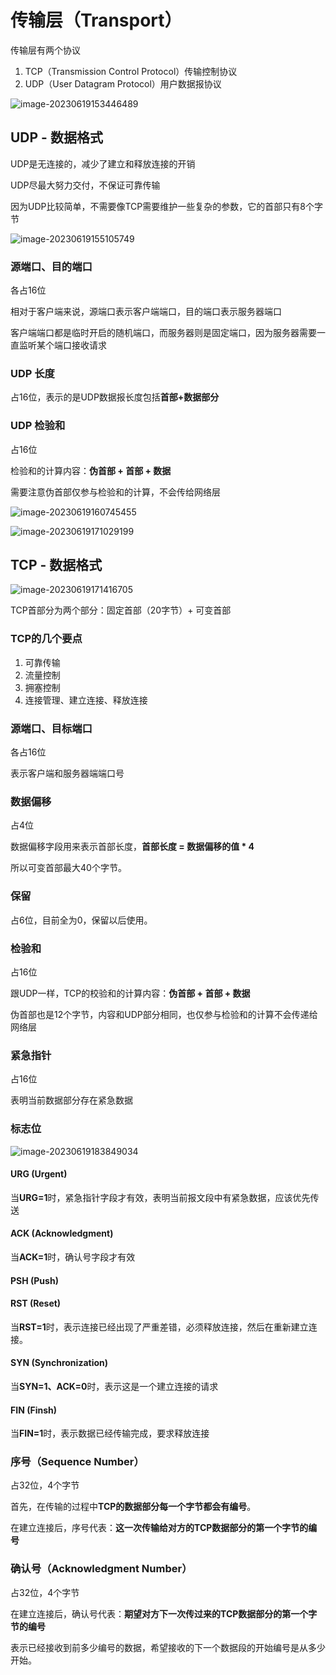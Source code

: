 # 传输层（Transport）

传输层有两个协议

1. TCP（Transmission Control Protocol）传输控制协议
2. UDP（User Datagram Protocol）用户数据报协议

![image-20230619153446489](images\image-20230619153446489.png)

## UDP - 数据格式

UDP是无连接的，减少了建立和释放连接的开销

UDP尽最大努力交付，不保证可靠传输

因为UDP比较简单，不需要像TCP需要维护一些复杂的参数，它的首部只有8个字节

![image-20230619155105749](images\image-20230619155105749.png)

### 源端口、目的端口

各占16位

相对于客户端来说，源端口表示客户端端口，目的端口表示服务器端口

客户端端口都是临时开启的随机端口，而服务器则是固定端口，因为服务器需要一直监听某个端口接收请求

### UDP 长度

占16位，表示的是UDP数据报长度包括**首部+数据部分**

### UDP 检验和

占16位

检验和的计算内容：**伪首部 + 首部 + 数据**

需要注意伪首部仅参与检验和的计算，不会传给网络层

![image-20230619160745455](images\image-20230619160745455.png)

![image-20230619171029199](images\image-20230619171029199.png)



## TCP - 数据格式

![image-20230619171416705](images\image-20230619171416705.png)

TCP首部分为两个部分：固定首部（20字节）+ 可变首部

### TCP的几个要点

1. 可靠传输
2. 流量控制
3. 拥塞控制
4. 连接管理、建立连接、释放连接



### 源端口、目标端口

各占16位

表示客户端和服务器端端口号

### 数据偏移

占4位

数据偏移字段用来表示首部长度，**首部长度 = 数据偏移的值 * 4**

所以可变首部最大40个字节。

### 保留

占6位，目前全为0，保留以后使用。

### 检验和

占16位

跟UDP一样，TCP的校验和的计算内容：**伪首部 + 首部 + 数据**

伪首部也是12个字节，内容和UDP部分相同，也仅参与检验和的计算不会传递给网络层

### 紧急指针

占16位

表明当前数据部分存在紧急数据

### 标志位

![image-20230619183849034](images\image-20230619183849034.png)

#### URG (Urgent)

当**URG=1**时，紧急指针字段才有效，表明当前报文段中有紧急数据，应该优先传送

#### ACK (Acknowledgment)

当**ACK=1**时，确认号字段才有效

#### PSH (Push)

#### RST (Reset)

当**RST=1**时，表示连接已经出现了严重差错，必须释放连接，然后在重新建立连接。

#### SYN (Synchronization)

当**SYN=1、ACK=0**时，表示这是一个建立连接的请求

#### FIN (Finsh)

当**FIN=1**时，表示数据已经传输完成，要求释放连接

### 序号（Sequence Number）

占32位，4个字节

首先，在传输的过程中**TCP的数据部分每一个字节都会有编号**。

在建立连接后，序号代表：**这一次传输给对方的TCP数据部分的第一个字节的编号**

### 确认号（Acknowledgment Number）

占32位，4个字节

在建立连接后，确认号代表：**期望对方下一次传过来的TCP数据部分的第一个字节的编号**

表示已经接收到前多少编号的数据，希望接收的下一个数据段的开始编号是从多少开始。

